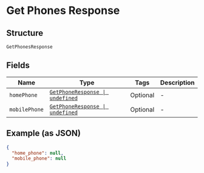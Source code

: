 
# Get Phones Response

## Structure

`GetPhonesResponse`

## Fields

| Name | Type | Tags | Description |
|  --- | --- | --- | --- |
| `homePhone` | [`GetPhoneResponse \| undefined`](../../doc/models/get-phone-response.md) | Optional | - |
| `mobilePhone` | [`GetPhoneResponse \| undefined`](../../doc/models/get-phone-response.md) | Optional | - |

## Example (as JSON)

```json
{
  "home_phone": null,
  "mobile_phone": null
}
```

